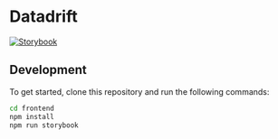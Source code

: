 # Datadrift

[![Storybook](https://img.shields.io/badge/storybook-visit-FF4785.svg?style=flat-square&logo=storybook)](https://main--64be84b7fe2172aa386216b8.chromatic.com/?path=/story/drift-dualtable--simple-case)


## Development

To get started, clone this repository and run the following commands:

```sh
cd frontend
npm install
npm run storybook
```
